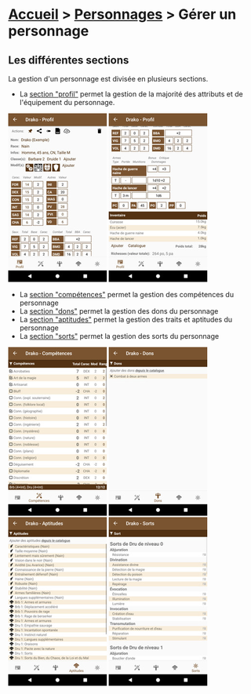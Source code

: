 # [Accueil](..) > [Personnages](character.md) > Gérer un personnage


## Les différentes sections

La gestion d'un personnage est divisée en plusieurs sections. 
* La [section "profil"](character-main.md) permet la gestion de la majorité des attributs et de l'équipement du personnage.

<a href="../../images/character/character-details1.png"><img src="../../images/character/character-details1_small.jpg" title="Section principale"/></a>
<a href="../../images/character/character-details1b.png"><img src="../../images/character/character-details1b_small.jpg" title="Section principale"/></a>

* La [section "compétences"](character-skills.md) permet la gestion des compétences du personnage
* La [section "dons"](character-feats.md) permet la gestion des dons du personnage
* La [section "aptitudes"](character-features.md) permet la gestion des traits et aptitudes du personnage
* La [section "sorts"](character-spells.md) permet la gestion des sorts du personnage

<a href="../../images/character/character-details2.png"><img src="../../images/character/character-details2_small.jpg" title="Section compétences"/></a>
<a href="../../images/character/character-details3.png"><img src="../../images/character/character-details3_small.jpg" title="Section dons"/></a>
<a href="../../images/character/character-details4.png"><img src="../../images/character/character-details4_small.jpg" title="Section aptitudes"/></a>
<a href="../../images/character/character-details5.png"><img src="../../images/character/character-details5_small.jpg" title="Section sorts"/></a>

